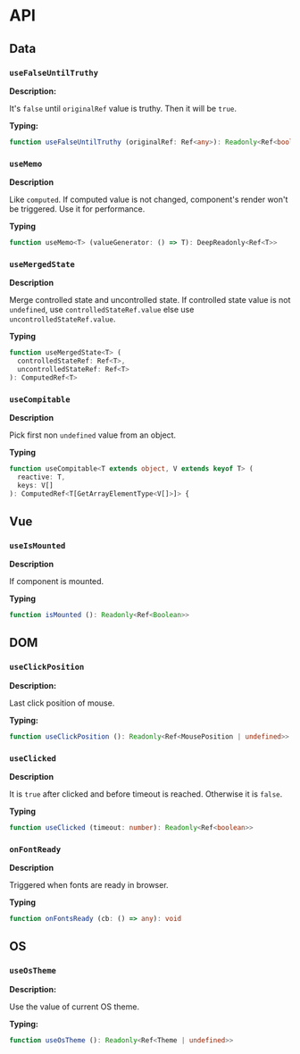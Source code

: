 # API
## Data
### `useFalseUntilTruthy`
**Description:**

It's `false` until `originalRef` value is truthy. Then it will be `true`.

**Typing:**
```ts
function useFalseUntilTruthy (originalRef: Ref<any>): Readonly<Ref<boolean>>
```

### `useMemo`
**Description**

Like `computed`. If computed value is not changed, component's render won't be triggered. Use it for performance.

**Typing**
```ts
function useMemo<T> (valueGenerator: () => T): DeepReadonly<Ref<T>>
```

### `useMergedState`
**Description**

Merge controlled state and uncontrolled state. If controlled state value is not `undefined`, use `controlledStateRef.value` else use `uncontrolledStateRef.value`.

**Typing**
```ts
function useMergedState<T> (
  controlledStateRef: Ref<T>,
  uncontrolledStateRef: Ref<T>
): ComputedRef<T>
```

### `useCompitable`
**Description**

Pick first non `undefined` value from an object.

**Typing**
```ts
function useCompitable<T extends object, V extends keyof T> (
  reactive: T,
  keys: V[]
): ComputedRef<T[GetArrayElementType<V[]>]> {
```

## Vue
### `useIsMounted`
**Description**

If component is mounted.

**Typing**
```ts
function isMounted (): Readonly<Ref<Boolean>>
```

## DOM
### `useClickPosition`
**Description:**

Last click position of mouse.

**Typing:**
```ts
function useClickPosition (): Readonly<Ref<MousePosition | undefined>>
```

### `useClicked`
**Description**

It is `true` after clicked and before timeout is reached. Otherwise it is `false`.

**Typing**
```ts
function useClicked (timeout: number): Readonly<Ref<boolean>>
```

### `onFontReady`
**Description**

Triggered when fonts are ready in browser.

**Typing**
```ts
function onFontsReady (cb: () => any): void
```

## OS
### `useOsTheme`
**Description:**

Use the value of current OS theme.

**Typing:**
```ts
function useOsTheme (): Readonly<Ref<Theme | undefined>>
```